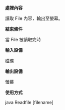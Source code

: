 **處裡內容**

讀取 File 內容，輸出至螢幕。

**結束條件**  

當 File 被讀取完時

**輸入設備**

磁碟

**輸出設備**

螢幕

**使用方式**

java Readfile [filename]
